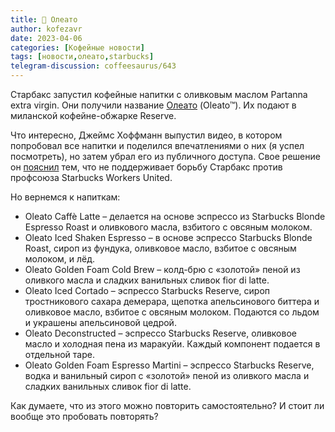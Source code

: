 ```yaml
---
title: 📰 Олеато
author: kofezavr
date: 2023-04-06
categories: [Кофейные новости]
tags: [новости,олеато,starbucks]
telegram-discussion: coffeesaurus/643
--- 
```

Старбакс запустил кофейные напитки с оливковым маслом Partanna extra virgin. Они получили название [Олеато](https://stories.starbucks.com/stories/2023/the-story-behind-starbucks-new-coffee-ritual-oleato-olive-oil/) (Oleato™). Их подают в миланской кофейне-обжарке Reserve.

Что интересно, Джеймс Хоффманн выпустил видео, в котором попробовал все напитки и поделился впечатлениями о них (я успел посмотреть), но затем убрал его из публичного доступа. Свое решение он [пояснил](https://pbs.twimg.com/media/Fs5N-7NXwAMnexT?format=jpg&name=large) тем, что не поддерживает борьбу Старбакс против профсоюза Starbucks Workers United.

Но вернемся к напиткам:
- Oleato Caffè Latte – делается на основе эспрессо из Starbucks Blonde Espresso Roast и оливкового масла, взбитого с овсяным молоком.
- Oleato Iced Shaken Espresso – в основе эспрессо Starbucks Blonde Roast, сироп из фундука, оливковое масло, взбитое с овсяным молоком, и лёд.
- Oleato Golden Foam Cold Brew – колд-брю с «золотой» пеной из оливкого масла и сладких ванильных сливок fior di latte.
- Oleato Iced Cortado – эспрессо Starbucks Reserve, сироп тростникового сахара демерара, щепотка апельсинового биттера и оливковое масло, взбитое с овсяным молоком. Подаются со льдом и украшены апельсиновой цедрой.
- Oleato Deconstructed – эспрессо Starbucks Reserve, оливковое масло и холодная пена из маракуйи. Каждый компонент подается в отдельной таре.
- Oleato Golden Foam Espresso Martini – эспрессо Starbucks Reserve, водка и ванильный сироп с «золотой» пеной из оливкого масла и сладких ванильных сливок fior di latte.

Как думаете, что из этого можно повторить самостоятельно? И стоит ли вообще это пробовать повторять?
